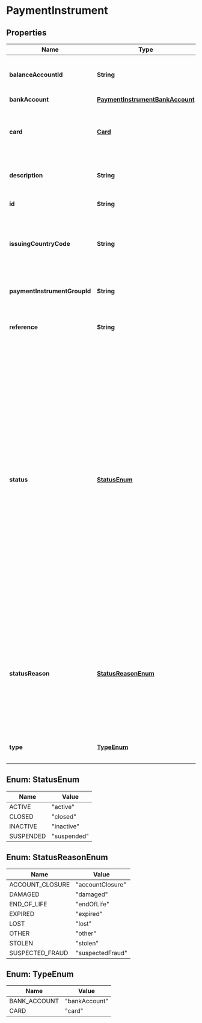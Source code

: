 

# PaymentInstrument


## Properties

| Name | Type | Description | Notes |
|------------ | ------------- | ------------- | -------------|
|**balanceAccountId** | **String** | The unique identifier of the [balance account](https://docs.adyen.com/api-explorer/#/balanceplatform/v1/post/balanceAccounts__resParam_id) associated with the payment instrument. |  |
|**bankAccount** | [**PaymentInstrumentBankAccount**](PaymentInstrumentBankAccount.md) |  |  [optional] |
|**card** | [**Card**](Card.md) | Contains information about the card payment instrument. Returned when you create a payment instrument with &#x60;type&#x60; **card**. |  [optional] |
|**description** | **String** | Your description for the payment instrument, maximum 300 characters. |  [optional] |
|**id** | **String** | The unique identifier of the payment instrument. |  |
|**issuingCountryCode** | **String** | The two-character [ISO 3166-1 alpha-2](https://en.wikipedia.org/wiki/ISO_3166-1_alpha-2) country code where the payment instrument is issued. For example, **NL** or **US**. |  |
|**paymentInstrumentGroupId** | **String** | The unique identifier of the [payment instrument group](https://docs.adyen.com/api-explorer/#/balanceplatform/v1/post/paymentInstrumentGroups__resParam_id) to which the payment instrument belongs. |  [optional] |
|**reference** | **String** | Your reference for the payment instrument, maximum 150 characters. |  [optional] |
|**status** | [**StatusEnum**](#StatusEnum) | The status of the payment instrument. If a status is not specified when creating a payment instrument, it is set to **active** by default. However, there can be exceptions for cards based on the &#x60;card.formFactor&#x60; and the &#x60;issuingCountryCode&#x60;. For example, when issuing physical cards in the US, the default status is **inactive**.  Possible values:    * **active**:  The payment instrument is active and can be used to make payments.    * **inactive**: The payment instrument is inactive and cannot be used to make payments.    * **suspended**: The payment instrument is suspended, either because it was stolen or lost.    * **closed**: The payment instrument is permanently closed. This action cannot be undone.    |  [optional] |
|**statusReason** | [**StatusReasonEnum**](#StatusReasonEnum) | The reason for updating the status of the payment instrument.  Possible values: **lost**, **stolen**, **damaged**, **suspectedFraud**, **expired**, **endOfLife**, **accountClosure**, **other**. If the reason is **other**, you must also send the &#x60;statusComment&#x60; parameter describing the status change. |  [optional] |
|**type** | [**TypeEnum**](#TypeEnum) | Type of payment instrument.  Possible value: **card**, **bankAccount**.  |  |



## Enum: StatusEnum

| Name | Value |
|---- | -----|
| ACTIVE | &quot;active&quot; |
| CLOSED | &quot;closed&quot; |
| INACTIVE | &quot;inactive&quot; |
| SUSPENDED | &quot;suspended&quot; |



## Enum: StatusReasonEnum

| Name | Value |
|---- | -----|
| ACCOUNT_CLOSURE | &quot;accountClosure&quot; |
| DAMAGED | &quot;damaged&quot; |
| END_OF_LIFE | &quot;endOfLife&quot; |
| EXPIRED | &quot;expired&quot; |
| LOST | &quot;lost&quot; |
| OTHER | &quot;other&quot; |
| STOLEN | &quot;stolen&quot; |
| SUSPECTED_FRAUD | &quot;suspectedFraud&quot; |



## Enum: TypeEnum

| Name | Value |
|---- | -----|
| BANK_ACCOUNT | &quot;bankAccount&quot; |
| CARD | &quot;card&quot; |



